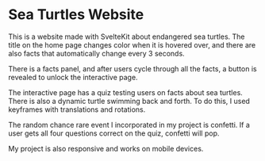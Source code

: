 # Sea Turtles Website

This is a website made with SvelteKit about endangered sea turtles. The title on the home page changes color when it is hovered over, and there are also facts that automatically change every 3 seconds.

There is a facts panel, and after users cycle through all the facts, a button is revealed to unlock the interactive page. 

The interactive page has a quiz testing users on facts about sea turtles. There is also a dynamic turtle swimming back and forth. To do this, I used keyframes with translations and rotations.

The random chance rare event I incorporated in my project is confetti. If a user gets all four questions correct on the quiz, confetti will pop. 

My project is also responsive and works on mobile devices.